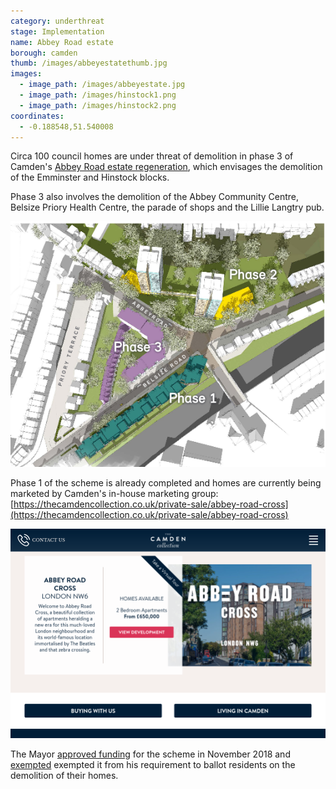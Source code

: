 ```yaml
---
category: underthreat
stage: Implementation 
name: Abbey Road estate 
borough: camden
thumb: /images/abbeyestatethumb.jpg
images:
  - image_path: /images/abbeyestate.jpg
  - image_path: /images/hinstock1.png
  - image_path: /images/hinstock2.png
coordinates: 
  - -0.188548,51.540008
---
```

Circa 100 council homes are under threat of demolition in phase 3 of Camden's [Abbey Road estate regeneration](https://www.camden.gov.uk/abbey-road-development), which envisages the demolition of the Emminster and Hinstock blocks.

Phase 3 also involves the demolition of the Abbey Community Centre, Belsize Priory Health Centre, the parade of shops and the Lillie Langtry pub.

<img src="/images/abbeyroadmasterplan.png" class="img-fluid rounded img-thumbnail">

Phase 1 of the scheme is already completed and homes are currently being marketed by Camden's in-house marketing group: [https://thecamdencollection.co.uk/private-sale/abbey-road-cross](https://thecamdencollection.co.uk/private-sale/abbey-road-cross) 

<img src="/images/ccollection.png" class="img-fluid rounded img-thumbnail">

The Mayor [approved funding](/approved/funding/) for the scheme in November 2018 and [exempted](/approved/ballotexemptions) exempted it from his requirement to ballot residents on the demolition of their homes.
